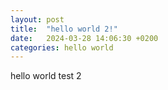 ```yaml
---
layout: post
title:  "hello world 2!"
date:   2024-03-28 14:06:30 +0200
categories: hello world
---
```

hello world test 2
